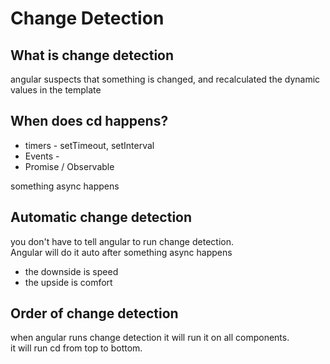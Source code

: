 # Change Detection

## What is change detection

angular suspects that something is changed, and recalculated the dynamic values in the template

## When does cd happens?

- timers - setTimeout, setInterval
- Events -
- Promise / Observable

something async happens

## Automatic change detection

you don't have to tell angular to run change detection.  
Angular will do it auto after something async happens

- the downside is speed
- the upside is comfort

## Order of change detection

when angular runs change detection it will run it on all components.  
it will run cd from top to bottom.


